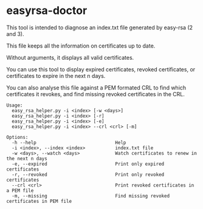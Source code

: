 # easyrsa-doctor

This tool is intended to diagnose an index.txt file generated by easy-rsa (2 and 3).

This file keeps all the information on certificates up to date.

Without arguments, it displays all valid certificates.

You can use this tool to display expired certificates, revoked certificates, or certificates to expire in the next n days.

You can also analyse this file against a PEM formated CRL to find which certificates it revokes, and find missing revoked certificates in the CRL.

```
Usage:
  easy_rsa_helper.py -i <index> [-w <days>]
  easy_rsa_helper.py -i <index> [-r]
  easy_rsa_helper.py -i <index> [-e]
  easy_rsa_helper.py -i <index> --crl <crl> [-m]

Options:
  -h --help                             Help
  -i <index>, --index <index>           index.txt file
  -w <days>, --watch <days>             Watch certificates to renew in the next n days
  -e, --expired                         Print only expired certificates
  -r, --revoked                         Print only revoked certificates
  --crl <crl>                           Print revoked certificates in a PEM file
  -m, --missing                         Find missing revoked certificates in PEM file
```